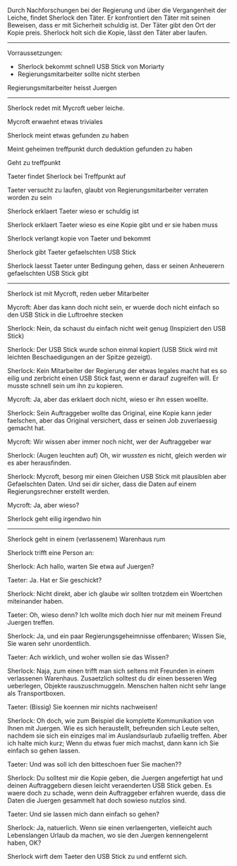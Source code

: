 Durch Nachforschungen bei der Regierung und über die Vergangenheit der Leiche, findet Sherlock den Täter. Er konfrontiert den Täter mit seinen Beweisen, dass er mit Sicherheit schuldig ist. Der Täter gibt den Ort der Kopie preis. Sherlock holt sich die Kopie, lässt den Täter aber laufen. 

---

Vorraussetzungen:

- Sherlock bekommt schnell USB Stick von Moriarty
- Regierungsmitarbeiter sollte nicht sterben

Regierungsmitarbeiter heisst Juergen

---

Sherlock redet mit Mycroft ueber leiche.

Mycroft erwaehnt etwas triviales

Sherlock meint etwas gefunden zu haben

Meint geheimen treffpunkt durch deduktion gefunden zu haben

Geht zu treffpunkt

Taeter findet Sherlock bei Treffpunkt auf

Taeter versucht zu laufen, glaubt von Regierungsmitarbeiter verraten worden zu sein

Sherlock erklaert Taeter wieso er schuldig ist

Sherlock erklaert Taeter wieso es eine Kopie gibt und er sie haben muss

Sherlock verlangt kopie von Taeter und bekommt

Sherlock gibt Taeter gefaelschten USB Stick

Sherlock laesst Taeter unter Bedingung gehen, dass er seinen Anheuerern gefaelschten USB Stick gibt

---

Sherlock ist mit Mycroft, reden ueber Mitarbeiter

Mycroft: Aber das kann doch nicht sein, er wuerde doch nicht einfach so den USB Stick in die Luftroehre stecken

Sherlock: Nein, da schaust du einfach nicht weit genug (Inspiziert den USB Stick)

Sherlock: Der USB Stick wurde schon einmal kopiert (USB Stick wird mit leichten Beschaedigungen an der Spitze gezeigt).

Sherlock: Kein Mitarbeiter der Regierung der etwas legales macht hat es so eilig und zerbricht einen USB Stick fast, wenn er darauf zugreifen will.
Er musste schnell sein um ihn zu kopieren.

Mycroft: Ja, aber das erklaert doch nicht, wieso er ihn essen woellte.

Sherlock: Sein Auftraggeber wollte das Original, eine Kopie kann jeder faelschen, aber das Original versichert, dass er seinen Job zuverlaessig gemacht hat.

Mycroft: Wir wissen aber immer noch nicht, wer der Auftraggeber war

Sherlock: (Augen leuchten auf) Oh, wir _wussten_ es nicht, gleich werden wir es aber herausfinden.

Sherlock: Mycroft, besorg mir einen Gleichen USB Stick mit plausiblen aber Gefaelschten Daten. Und sei dir sicher, dass die Daten auf einem Regierungsrechner erstellt werden.

Mycroft: Ja, aber wieso?

Sherlock geht eilig irgendwo hin

---

Sherlock geht in einem (verlassenem) Warenhaus rum

Sherlock trifft eine Person an:

Sherlock: Ach hallo, warten Sie etwa auf Juergen?

Taeter: Ja. Hat er Sie geschickt?

Sherlock: Nicht direkt, aber ich glaube wir sollten trotzdem ein Woertchen miteinander haben.

Taeter: Oh, wieso denn? Ich wollte mich doch hier nur mit meinem Freund Juergen treffen.

Sherlock: Ja, und ein paar Regierungsgeheimnisse offenbaren; Wissen Sie, Sie waren sehr unordentlich.

Taeter: Ach wirklich, und woher wollen sie das Wissen?

Sherlock: Naja, zum einen trifft man sich seltens mit Freunden in einem verlassenen Warenhaus. Zusaetzlich solltest du dir einen besseren Weg ueberlegen, Objekte rauszuschmuggeln. Menschen halten nicht sehr lange als Transportboxen.

Taeter: (Bissig) Sie koennen mir nichts nachweisen!

Sherlock: Oh doch, wie zum Beispiel die komplette Kommunikation von Ihnen mit Juergen.
Wie es sich heraustellt, befreunden sich Leute selten, nachdem sie sich ein einziges mal im Auslandsurlaub zufaellig treffen.
Aber ich halte mich kurz; Wenn du etwas fuer mich machst, dann kann ich Sie einfach so gehen lassen.

Taeter: Und was soll ich den bitteschoen fuer Sie machen??

Sherlock: Du solltest mir die Kopie geben, die Juergen angefertigt hat und deinen Auftraggebern diesen leicht veraenderten USB Stick geben.
Es waere doch zu schade, wenn dein Auftraggeber erfahren wuerde, dass die Daten die Juergen gesammelt hat doch sowieso nutzlos sind.

Taeter: Und sie lassen mich dann einfach so gehen?

Sherlock: Ja, natuerlich. Wenn sie einen verlaengerten, vielleicht auch Lebenslangen Urlaub da machen, wo sie den Juergen kennengelernt haben, OK?

Sherlock wirft dem Taeter den USB Stick zu und entfernt sich.

